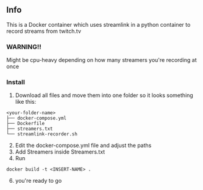 ## Info
This is a Docker container which uses streamlink in a python container to record streams from twitch.tv
### WARNING!!
Might be cpu-heavy depending on how many streamers you're recording at once

### Install
1. Download all files and move them into one folder so it looks something like this:
```
<your-folder-name>
├── docker-compose.yml
├── Dockerfile
├── streamers.txt
└── streamlink-recorder.sh
```
2. Edit the docker-compose.yml file and adjust the paths
3. Add Streamers inside Streamers.txt
4. Run
```
docker build -t <INSERT-NAME> .
```
6. you're ready to go
